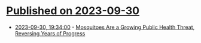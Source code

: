 # [Published on 2023-09-30](index.md)

* [2023-09-30, 19:34:00](https://news.slashdot.org/story/23/09/30/1823231/mosquitoes-are-a-growing-public-health-threat-reversing-years-of-progress?utm_source=rss1.0mainlinkanon&utm_medium=feed) - [Mosquitoes Are a Growing Public Health Threat, Reversing Years of Progress](https://news.slashdot.org/story/23/09/30/1823231/mosquitoes-are-a-growing-public-health-threat-reversing-years-of-progress?utm_source=rss1.0mainlinkanon&utm_medium=feed)
